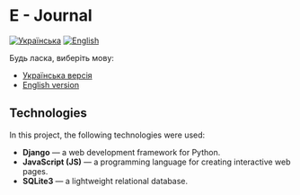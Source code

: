 # E - Journal

[![Українська](https://img.shields.io/badge/Мова-Українська-blue)](README_uk.md) [![English](https://img.shields.io/badge/Language-English-green)](README_en.md)

Будь ласка, виберіть мову:

- [Українська версія](README_uk.md)
- [English version](README_en.md)

## Technologies

In this project, the following technologies were used:

- **Django** — a web development framework for Python.
- **JavaScript (JS)** — a programming language for creating interactive web pages.
- **SQLite3** — a lightweight relational database.
